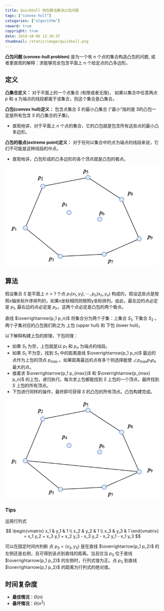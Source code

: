 ```yaml
---
title: Quickhull 快包算法解决凸包问题
tags: ["convex-hull"]
categories: ["algorithm"]
reward: true
copyright: true
date: 2019-10-06 12:10:37
thumbnail: /static/image/quickhull.png
---
```






**凸包问题 (convex-hull problem)** 是为一个有 n 个点的集合构造凸包的问题, 或者更直观的解释：求能够完全包含平面上 n 个给定点的凸多边形。



<!--more-->

## 定义

**凸集合定义：**  对于平面上的一个点集合 (有限或者无限)， 如果以集合中任意两点 $p$ 和 $q$ 为端点的线段都属于该集合，则这个集合是凸集合。 

**凸包(convex hull)定义：** 包含点集合 $S$ 的最小凸集合 (“最小”指的是 $S$的凸包一定是所有包含 $S$ 的凸集合的子集)。

+ 直观地讲，对于平面上 $n$ 个点的集合，它的凸包就是包含所有这些点的最小凸多边形。

**凸包的极点(extreme point)定义：**  对于任何以集合中的点为端点的线段来说，它们不可能是这种线段的中点。

+ 直观地讲，凸包形成的凸多边形的各个顶点就是凸包的极点。 



![convex-hull](quickhull/%E6%9C%AA%E5%91%BD%E5%90%8D%E8%A1%A8%E5%8D%95%20(11).png)



## 算法

假设集合 $S$ 是平面上 $n>1$ 个点 $p_1(x_1, y_1), \cdots, p_n(x_n, y_n)$ 构成的，假设这些点是按照x轴坐标升序排列的，如果x坐标相同则按照y坐标排列。由此，最左边的点必定是 $p_1$, 最右边的点必定是 $p_n$，这两个点必定是凸包的两个极点。

直线 $\overrightarrow{p_1 p_n}$ 将集合分为两个子集：上集合 $S_1$,  下集合 $S_2$ 。两个子集对应的凸包我们称之为 上包 (upper hull) 和 下包 (lower hull)。

以下解释构建上包的原理，下包同理：

+ 如果 $S_1$ 为空，上包就是以 $p_1$ 和 $p_n$ 为端点的线段。
+ 如果 $S_1$ 不为空，找到 $S_1$ 中的距离直线 $\overrightarrow{p_1 p_n}$ 最远的点作为上包的顶点 $p_{max}$ 。如果距离最远的点有多个则选择能使 $\angle p_{max} p_1 p_n$ 最大的点。
+ 接着求 $\overrightarrow{p_1 p_{max}}$ 和 $\overrightarrow{p_{max} p_n}$  的上包，递归执行。每次求上包都能找到 $S$ 上包的一个顶点，最终找到 $S$ 上包的所有顶点。
+ 下包进行同样的操作，最终即可获得 $S$ 的凸包的所有顶点。凸包构建完成。



![quick-hull](quickhull/%E6%9C%AA%E5%91%BD%E5%90%8D%E8%A1%A8%E5%8D%95%20(12).png)

### Tips

运用行列式


$$
\begin{vmatrix} 
x_1 & y_1 & 1 \\
x_2 & y_2 & 1 \\
x_3 & y_3 & 1 
\end{vmatrix}
= x_1 y_2 + x_3 y_1 + x_2 y_3 - x_3 y_2 - x_2 y_1 - x_1 y_3
$$


可以在固定时间内判断 点 $p_3=(x_3, y_3)$ 是在直线 $\overrightarrow{p_1 p_2}$ 的左侧还是右侧，且可得到该点到直线的距离。当且仅当 $p_3$ 位于直线 $\overrightarrow{p_1 p_2}$ 的左侧时，行列式值为正。点 $p_3$ 到直线 $\overrightarrow{p_1 p_2}$ 的距离为行列式的绝对值。

## 时间复杂度

+ **最佳情况**：$\Theta (n)$
+ **最坏情况**：$\Theta (n^2)$

